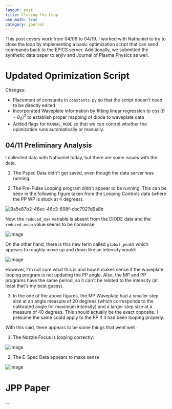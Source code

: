 ```yaml
---
layout: post
title: Closing the Loop
use_math: true
category: journal
---
```


This post covers work from 04/09 to 04/19. I worked with Nathaniel to try to close the loop by implementing a basic optimization script that can send commands back to the EPICS server. Additionally, we submitted the synthetic data paper to ar$\chi$iv and Journal of Plasma Physics as well.

# Updated Oprimization Script
Changes: 
- Placement of constants in  `constants.py` so that the script doesn't need to be directly edited
- Incorporated Waveplate information by fitting linear regression to $\cos(\theta - \theta_0)^2$ to establish proper mapping of diode to waveplate data
- Added flags for `MANUAL_MODE` so that we can control whether the opimization runs automatically or manually.

## 04/11 Preliminary Analysis
I collected data with Nathaniel today, but there are some issues with the data.

1. The Pspec Data didn't get saved, even though the data server was running. 

2. The Pre-Pulse Looping program didn't appear to be running. This can be seen in the following figure taken from the Looping Controls data (where the PP WP is stuck at 4 degrees):
   
![9a5e87b2-46ec-46c3-898f-cbc7927d9a8b](https://github.com/ronak-n-desai/ronak-n-desai.github.io/assets/98538788/ba1f99dc-30e7-40df-9a6d-668e195843b2)

Now, the `reduced_max` variable is absent from the DIODE data and the `reduced_mean` value seems to be nonsense

![image](https://github.com/ronak-n-desai/ronak-n-desai.github.io/assets/98538788/f743e416-69ab-4fea-95d0-d1168c483a8a)

On the other hand, there is this new term called `global_peak5` which appears to roughly move up and down like an intensity would:

![image](https://github.com/ronak-n-desai/ronak-n-desai.github.io/assets/98538788/bef3bfd4-d7ae-41bf-b3f4-3220072cc091)

However, I'm not sure what this is and how it makes sense if the waveplate looping program is not updating the PP angle. Also, the MP and PP programs have the same period, so it can't be related to the intensity (at least that's my best guess).

3. In the one of the above figures, the MP Waveplate had a smaller step size at an angle measure of 20 degrees (which corresponds to the calibrated angle for maximum intensity) and a larger step size at a measure of 40 degrees. This should actually be the exact opposite. I presume the same could apply to the PP if it had been looping properly.

With this said, there appears to be some things that went well:

1. The Nozzle Focus is looping correctly:

![image](https://github.com/ronak-n-desai/ronak-n-desai.github.io/assets/98538788/47cad2e4-969b-46ca-8c00-5eb7ef295e47)

2. The E-Spec Data appears to make sense

![image](https://github.com/ronak-n-desai/ronak-n-desai.github.io/assets/98538788/9d277e61-0c06-4136-a6f4-bcd743a3f4e1)





# JPP Paper
...
